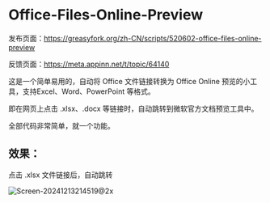 # Office-Files-Online-Preview

发布页面：https://greasyfork.org/zh-CN/scripts/520602-office-files-online-preview

反馈页面：https://meta.appinn.net/t/topic/64140

这是一个简单易用的，自动将 Office 文件链接转换为 Office Online 预览的小工具，支持Excel、Word、PowerPoint 等格式。

即在网页上点击 .xlsx、.docx 等链接时，自动跳转到微软官方文档预览工具中。

全部代码非常简单，就一个功能。

## 效果：

点击 .xlsx 文件链接后，自动跳转

![Screen-20241213214519@2x](https://github.com/user-attachments/assets/c12f5ac5-ef72-45b0-b10b-d1bad66b9595)
